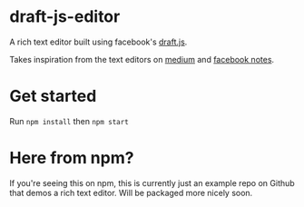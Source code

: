 # draft-js-editor

A rich text editor built using facebook's [draft.js](https://facebook.github.io/draft-js/). 

Takes inspiration from the text editors on [medium](http://medium.com) and 
[facebook notes](https://www.facebook.com/notes/).

# Get started

Run `npm install` then `npm start`

# Here from npm?

If you're seeing this on npm, this is currently just an example repo on Github 
that demos a rich text editor. Will be packaged more nicely soon.
